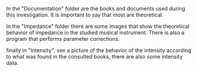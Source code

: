 In the "Documentation" folder are the books and documents used during this investigation. It is important to say that most are theoretical.

In the "Impedance" folder there are some images that show the theoretical behavior of impedance in the studied musical instrument. There is also a program that performs parameter corrections.

finally in "Intensity", see a picture of the behavior of the intensity according to what was found in the consulted books, there are also some intensity data.

